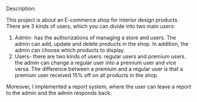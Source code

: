 Description:

This project is about an E-commerce shop for interior design products.
There are 3 kinds of users, which you can divide into two main users:

1. Admin- has the authorizations of managing a store and users.
   The admin can add, update and delete products in the shop.
   In addition, the admin can choose which products to display.
2. Users- there are two kinds of users: regular users and premium users.
   the admin can change a regular user into a premium user and vice versa.
   The difference between a premium and a regular user is that a premium user received 15% off on all products in the shop.

Moreover, I implemented a report system, where the user can leave a report to the admin and the admin responds back.
